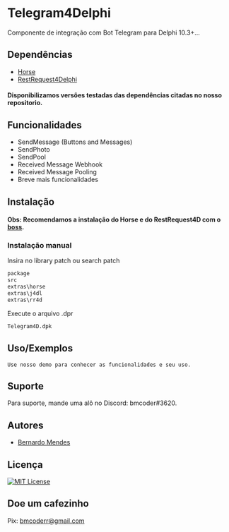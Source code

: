 
# Telegram4Delphi

Componente de integração com Bot Telegram para Delphi 10.3+...


## Dependências

 - [Horse](https://github.com/HashLoad/horse)
 - [RestRequest4Delphi](https://github.com/viniciussanchez/RESTRequest4Delphi)
#### Disponibilizamos versões testadas das dependências citadas no nosso repositorio.

## Funcionalidades

- SendMessage (Buttons and Messages)
- SendPhoto
- SendPool
- Received Message Webhook
- Received Message Pooling
- Breve mais funcionalidades


## Instalação
#### Obs: Recomendamos a instalação do Horse e do RestRequest4D com o [boss](https://github.com/HashLoad/boss).
### Instalação manual
Insira no library patch ou search patch

```bash
package
src  
extras\horse
extras\j4dl
extras\rr4d
```
Execute o arquivo .dpr
```bash
Telegram4D.dpk
```
    
## Uso/Exemplos

```
Use nosso demo para conhecer as funcionalidades e seu uso.
```


## Suporte

Para suporte, mande uma alô no Discord: bmcoder#3620.


## Autores

- [Bernardo Mendes](https://github.com/nadomendes)


## Licença




[![MIT License](https://img.shields.io/badge/License-MIT-green.svg)](https://choosealicense.com/licenses/mit/)


## Doe um cafezinho

Pix: bmcoderr@gmail.com

